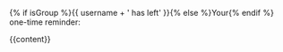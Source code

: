 {% if isGroup %}{{ username + ' has left' }}{% else %}Your{% endif %} one-time reminder:

{{content}}